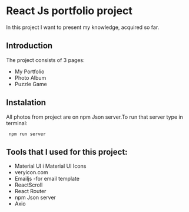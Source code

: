# React Js portfolio project

In this project I want to present my knowledge, acquired so far.

## Introduction

The project consists of 3 pages:

- My Portfolio
- Photo Album
- Puzzle Game

## Instalation

All photos from project are on npm Json server.To run that server type in terminal:

```
 npm run server

```

## Tools that I used for this project:

- Material UI i Material UI Icons
- veryicon.com
- Emailjs -for email template
- ReactScroll
- React Router
- npm Json server
- Axio
